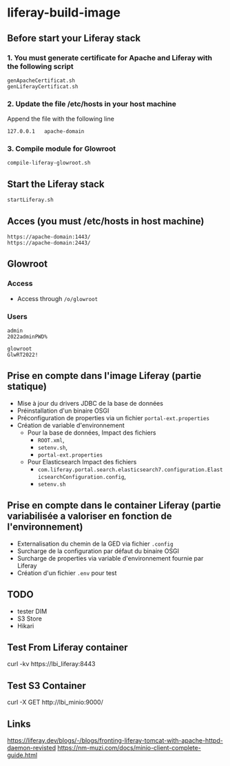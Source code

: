 # liferay-build-image

## Before start your Liferay stack

### 1. You must generate certificate for Apache and Liferay with the following script
```
genApacheCertificat.sh
genLiferayCertificat.sh
```
### 2. Update the file /etc/hosts in your host machine
Append the file with the following line
```
127.0.0.1	apache-domain
```

### 3. Compile module for Glowroot
```
compile-liferay-glowroot.sh
```

## Start the Liferay stack
```
startLiferay.sh
```


## Acces (you must /etc/hosts in host machine)
```
https://apache-domain:1443/
https://apache-domain:2443/
```

## Glowroot
### Access
- Access through `/o/glowroot`

### Users
```
admin
2022adminPWD%
```

```
glowroot
GlwRT2022!
```


## Prise en compte dans l'image Liferay (partie statique)
- Mise à jour du drivers JDBC de la base de données
- Préinstallation d'un binaire OSGI 
- Préconfiguration de properties via un fichier `portal-ext.properties`
- Création de variable d'environnement 
  - Pour la base de données, Impact des fichiers 
    - `ROOT.xml`, 
    - `setenv.sh`, 
    - `portal-ext.properties`
  - Pour Elasticsearch Impact des fichiers 
    - `com.liferay.portal.search.elasticsearch7.configuration.ElasticsearchConfiguration.config`, 
    - `setenv.sh`


## Prise en compte dans le container Liferay (partie variabilisée a valoriser en fonction de l'environnement)
- Externalisation du chemin de la GED via fichier `.config`
- Surcharge de la configuration par défaut du binaire OSGI
- Surcharge de properties via variable d'environnement fournie par Liferay 
- Création d'un fichier `.env` pour test

## TODO
- tester DIM
- S3 Store 
- Hikari


## Test From Liferay container

curl -kv https://lbi_liferay:8443

## Test S3 Container
curl -X GET http://lbi_minio:9000/


## Links
https://liferay.dev/blogs/-/blogs/fronting-liferay-tomcat-with-apache-httpd-daemon-revisted
https://nm-muzi.com/docs/minio-client-complete-guide.html
